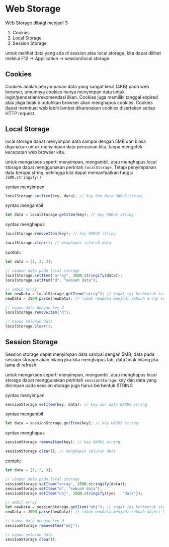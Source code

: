 # Web Storage
Web Storage dibagi menjadi 3:
1. Cookies
2. Local Storage
3. Session Storage

untuk melihat data yang ada di session atau local storage, kita  dapat dilihat melalui F12 -> Application -> session/local storage.

## Cookies
Cookies adalah penyimpanan data yang sangat kecil (4KB) pada web browser, umumnya cookies hanya menyimpan data untuk login/pencarian/rekomendasi ilkan. Cookies juga memiliki tanggal expired atau jikga tidak dibutuhkan browser akan menghapus cookies. Cookies dapat membuat web lebih lambat dikarenakan cookies disertakan setiap HTTP request.

## Local Storage
local storage dapat menyimpan data sampai dengan 5MB dan biasa digunakan untuk menyimpan data pencarian kita, tanpa mengefek kecepatan web browser kita.

untuk mengakses seperti menyimpan, mengambil, atau menghapus local storage dapat menggunakan perintah `localStorage`. Tetapi penyimpanan data berupa string, sehingga kita dapat memanfaatkan fungsi `JSON.stringify()`

syntax menyimpan
```js
localStorage.setItem(key, data); // key dan data HARUS string
```

syntax mengambil
```js
let data = localStorage.getItem(key); // key HARUS string
```

syntax menghapus
```js
localStorage.removeItem(key); // key HARUS string

localStorage.clear(); // menghapus seluruh data
```

contoh:
```js
let data = [1, 2, 3];

// simpan data pada local storage
localStorage.setItem("array", JSON.stringify(data));
localStorage.setItem("d", "sebuah data");

// ambil array 
let newData = localStorage.getItem("array"); // ingat ini berbentuk string
newData = JSON.parse(newData); // rubah newData menjadi sebuah array kembali

// hapus data dengan key d
localStorage.removeItem("d");

// hapus seluruh data 
localStorage.clear();
```

## Session Storage
Session storage dapat menyimpan data sampai dengan 5MB, data pada session storage akan hilang jika kita menghapus tab, data tidak hilang jika lama di refresh. 

untuk mengakses seperti menyimpan, mengambil, atau menghapus local storage dapat menggunakan perintah `sessionStorage`. key dan data yang disimpan pada session storage juga harus berbentuk STRING

syntax menyimpan
```js
sessionStorage.setItem(key, data); // key dan data HARUS string
```

syntax mengambil
```js
let data = sessionStorage.getItem(key); // key HARUS string
```

syntax menghapus
```js
sessionStorage.removeItem(key); // key HARUS string

sessionStorage.clear(); // menghapus seluruh data
```
contoh:
```js
let data = [1, 2, 3];

// simpan data pada local storage
sessionStorage.setItem("array", JSON.stringify(data));
sessionStorage.setItem("d", "sebuah data");
sessionStorage.setItem("obj", JSON.stringify({yes : "data"});

// ambil array 
let newData = sessionStorage.getItem("obj"); // ingat ini berbentuk string
newData = JSON.parse(newData); // rubah newData menjadi sebuah object kembali

// hapus data dengan key d
sessionStorage.removeItem("obj");

// hapus seluruh data 
sessionStorage.clear();
```
